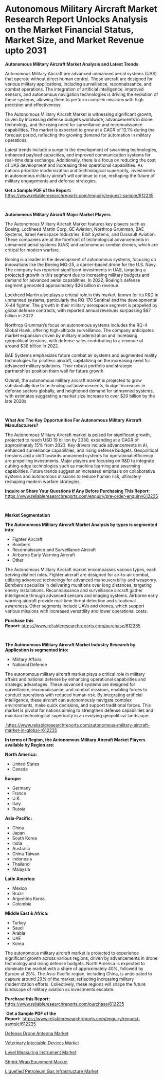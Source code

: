 <p><h1>Autonomous Military Aircraft Market Research Report Unlocks Analysis on the Market Financial Status, Market Size, and Market Revenue upto 2031</h1></p><p><strong>Autonomous Military Aircraft Market Analysis and Latest Trends</strong></p>
<p><p>Autonomous Military Aircraft are advanced unmanned aerial systems (UAS) that operate without direct human control. These aircraft are designed for various military applications, including surveillance, reconnaissance, and combat operations. The integration of artificial intelligence, improved sensors, and autonomous navigation technologies is driving the evolution of these systems, allowing them to perform complex missions with high precision and effectiveness.</p><p>The Autonomous Military Aircraft Market is witnessing significant growth, driven by increasing defense budgets worldwide, advancements in drone technology, and the rising need for surveillance and reconnaissance capabilities. The market is expected to grow at a CAGR of 13.1% during the forecast period, reflecting the growing demand for automation in military operations.</p><p>Latest trends include a surge in the development of swarming technologies, enhanced payload capacities, and improved communication systems for real-time data exchange. Additionally, there is a focus on reducing the cost of UAS development and increasing their operational capabilities. As nations prioritize modernization and technological superiority, investments in autonomous military aircraft will continue to rise, reshaping the future of military engagements and defense strategies.</p></p>
<p><strong>Get a Sample PDF of the Report:&nbsp;</strong> <a href="https://www.reliableresearchreports.com/enquiry/request-sample/612235?utm_campaign=1347&utm_medium=2&utm_source=Github&utm_content=ia&utm_term=29092024&utm_id=autonomous-military-aircraft">https://www.reliableresearchreports.com/enquiry/request-sample/612235</a></p>
<p>&nbsp;</p>
<p><strong>Autonomous Military Aircraft Major Market Players</strong></p>
<p><p>The Autonomous Military Aircraft Market features key players such as Boeing, Lockheed Martin Corp, GE Aviation, Northrop Grumman, BAE Systems, Israel Aerospace Industries, Elbit Systems, and Dassault Aviation. These companies are at the forefront of technological advancements in unmanned aerial systems (UAS) and autonomous combat drones, which are critical for modern warfare.</p><p>Boeing is a leader in the development of autonomous systems, focusing on innovations like the Boeing MQ-25, a carrier-based drone for the U.S. Navy. The company has reported significant investments in UAS, targeting a projected growth in this segment due to increasing military budgets and demand for advanced aerial capabilities. In 2022, Boeing’s defense segment generated approximately $26 billion in revenue.</p><p>Lockheed Martin also plays a critical role in this market, known for its R&D in unmanned systems, particularly the RQ-170 Sentinel and the developmental X-44 fighter. The growth in their military aerospace segment is propelled by global defense contracts, with reported annual revenues surpassing $67 billion in 2022.</p><p>Northrop Grumman’s focus on autonomous systems includes the RQ-4 Global Hawk, offering high-altitude surveillance. The company anticipates market expansion driven by military modernization and increasing geopolitical tensions, with defense sales contributing to a revenue of around $36 billion in 2022.</p><p>BAE Systems emphasizes future combat air systems and augmented reality technologies for pilotless aircraft, capitalizing on the increasing need for advanced military solutions. Their robust portfolio and strategic partnerships position them well for future growth.</p><p>Overall, the autonomous military aircraft market is projected to grow substantially due to technological advancements, budget increases in defense sectors globally, and heightened demand for unmanned systems, with estimates suggesting a market size increase to over $20 billion by the late 2020s.</p></p>
<p>&nbsp;</p>
<p><strong>What Are The Key Opportunities For Autonomous Military Aircraft Manufacturers?</strong></p>
<p><p>The Autonomous Military Aircraft market is poised for significant growth, projected to reach USD 19 billion by 2030, expanding at a CAGR of approximately 15% from 2023. Key drivers include advancements in AI, enhanced surveillance capabilities, and rising defense budgets. Geopolitical tensions and a shift towards unmanned systems for operational efficiency are propelling investments. Major players are focusing on R&D to integrate cutting-edge technologies such as machine learning and swarming capabilities. Future trends suggest an increased emphasis on collaborative systems and autonomous missions to reduce human risk, ultimately reshaping modern warfare strategies.</p></p>
<p><strong>Inquire or Share Your Questions If Any Before Purchasing This Report:</strong> <a href="https://www.reliableresearchreports.com/enquiry/pre-order-enquiry/612235?utm_campaign=1347&utm_medium=2&utm_source=Github&utm_content=ia&utm_term=29092024&utm_id=autonomous-military-aircraft">https://www.reliableresearchreports.com/enquiry/pre-order-enquiry/612235</a></p>
<p>&nbsp;</p>
<p><strong>Market Segmentation</strong></p>
<p><strong>The Autonomous Military Aircraft Market Analysis by types is segmented into:</strong></p>
<p><ul><li>Fighter Aircraft</li><li>Bombers</li><li>Reconnaissance and Surveillance Aircraft</li><li>Airborne Early Warning Aircraft</li><li>Other</li></ul></p>
<p><p>The Autonomous Military Aircraft market encompasses various types, each serving distinct roles. Fighter aircraft are designed for air-to-air combat, utilizing advanced technology for advanced maneuverability and weaponry. Bombers specialize in delivering munitions over long distances, targeting enemy installations. Reconnaissance and surveillance aircraft gather intelligence through advanced sensors and imaging systems. Airborne early warning aircraft provide real-time threat detection and situational awareness. Other segments include UAVs and drones, which support various missions with increased versatility and lower operational costs.</p></p>
<p><strong>Purchase this Report:&nbsp;</strong><a href="https://www.reliableresearchreports.com/purchase/612235?utm_campaign=1347&utm_medium=2&utm_source=Github&utm_content=ia&utm_term=29092024&utm_id=autonomous-military-aircraft">https://www.reliableresearchreports.com/purchase/612235</a></p>
<p>&nbsp;</p>
<p><strong>The Autonomous Military Aircraft Market Industry Research by Application is segmented into:</strong></p>
<p><ul><li>Military Affairs</li><li>National Defence</li></ul></p>
<p><p>The autonomous military aircraft market plays a critical role in military affairs and national defense by enhancing operational capabilities and strategic advantages. These advanced systems are designed for surveillance, reconnaissance, and combat missions, enabling forces to conduct operations with reduced human risk. By integrating artificial intelligence, these aircraft can autonomously navigate complex environments, make quick decisions, and support traditional forces. This market is pivotal for nations aiming to strengthen defense capabilities and maintain technological superiority in an evolving geopolitical landscape.</p></p>
<p><a href="https://www.reliableresearchreports.com/autonomous-military-aircraft-market-in-global-r612235?utm_campaign=1347&utm_medium=2&utm_source=Github&utm_content=ia&utm_term=29092024&utm_id=autonomous-military-aircraft">&nbsp;https://www.reliableresearchreports.com/autonomous-military-aircraft-market-in-global-r612235</a></p>
<p><strong>In terms of Region, the Autonomous Military Aircraft Market Players available by Region are:</strong></p>
<p>
    <p> <strong> North America: </strong>
        <ul>
            <li>United States</li>
            <li>Canada</li>
        </ul>
        </p> 
    <p> <strong> Europe: </strong>
        <ul>
            <li>Germany</li>
            <li>France</li>
            <li>U.K.</li>
            <li>Italy</li>
            <li>Russia</li>
        </ul>
        </p> 
    <p> <strong> Asia-Pacific: </strong>
        <ul>
            <li>China</li>
            <li>Japan</li>
            <li>South Korea</li>
            <li>India</li>
            <li>Australia</li>
            <li>China Taiwan</li>
            <li>Indonesia</li>
            <li>Thailand</li>
            <li>Malaysia</li>
        </ul>
        </p> 
    <p> <strong> Latin America: </strong>
        <ul>
            <li>Mexico</li>
            <li>Brazil</li>
            <li>Argentina Korea</li>
            <li>Colombia</li>
        </ul>
        </p> 
    <p> <strong> Middle East & Africa: </strong>
        <ul>
            <li>Turkey</li>
            <li>Saudi</li>
            <li>Arabia</li>
            <li>UAE</li>
            <li>Korea</li>
        </ul>
    </p>
    </p>
<p><p>The autonomous military aircraft market is projected to experience significant growth across various regions, driven by advancements in drone technology and rising defense budgets. North America is expected to dominate the market with a share of approximately 40%, followed by Europe at 25%. The Asia-Pacific region, including China, is anticipated to capture around 20% of the market, reflecting increasing military modernization efforts. Collectively, these regions will shape the future landscape of military aviation as investments escalate.</p></p>
<p><strong>Purchase this Report: </strong><a href="https://www.reliableresearchreports.com/purchase/612235?utm_campaign=1347&utm_medium=2&utm_source=Github&utm_content=ia&utm_term=29092024&utm_id=autonomous-military-aircraft">https://www.reliableresearchreports.com/purchase/612235</a></p>
<p>&nbsp;<strong>Get a Sample PDF of the Report:&nbsp;&nbsp;</strong><a href="https://www.reliableresearchreports.com/enquiry/request-sample/612235?utm_campaign=1347&utm_medium=2&utm_source=Github&utm_content=ia&utm_term=29092024&utm_id=autonomous-military-aircraft">https://www.reliableresearchreports.com/enquiry/request-sample/612235</a></p>
<p><strong></strong></p>
<p><p><a href="https://issuu.com/reportprime-2/docs/defense-drone-antenna-market-size-2_16554f4f83cf24?utm_campaign=1347&utm_medium=2&utm_source=Github&utm_content=ia&utm_term=29092024&utm_id=autonomous-military-aircraft">Defense Drone Antenna Market</a></p><p><a href="https://www.linkedin.com/pulse/exploring-veterinary-injectable-devices-market-dynamics-global-5leze?utm_campaign=1347&utm_medium=2&utm_source=Github&utm_content=ia&utm_term=29092024&utm_id=autonomous-military-aircraft">Veterinary Injectable Devices Market</a></p><p><a href="https://www.linkedin.com/pulse/level-measuring-instrument-market-size-share-analysis--33pse?utm_campaign=1347&utm_medium=2&utm_source=Github&utm_content=ia&utm_term=29092024&utm_id=autonomous-military-aircraft">Level Measuring Instrument Market</a></p><p><a href="https://www.linkedin.com/pulse/driving-market-forces-shrink-wrap-equipment-trends-zbfje?utm_campaign=1347&utm_medium=2&utm_source=Github&utm_content=ia&utm_term=29092024&utm_id=autonomous-military-aircraft">Shrink Wrap Equipment Market</a></p><p><a href="https://issuu.com/reportprime-2/docs/liquefied-petroleum-gas-infrastruct_8ca86d1995c972?utm_campaign=1347&utm_medium=2&utm_source=Github&utm_content=ia&utm_term=29092024&utm_id=autonomous-military-aircraft">Liquefied Petroleum Gas Infrastructure Market</a></p></p>
